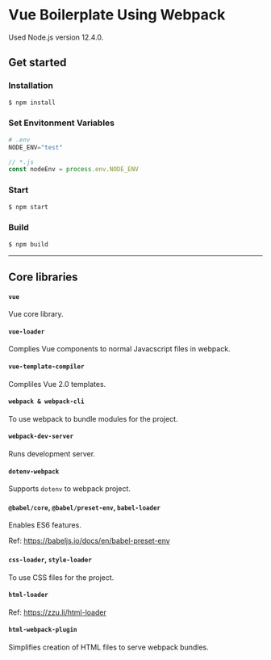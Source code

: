 # Vue Boilerplate Using Webpack

Used Node.js version 12.4.0.

## Get started

### Installation

```bash
$ npm install
```

### Set Envitonment Variables

```python
# .env
NODE_ENV="test"
```

```javascript
// *.js
const nodeEnv = process.env.NODE_ENV
```

### Start

```bash
$ npm start
```

### Build

```bash
$ npm build
```

---

## Core libraries

#### `vue`
Vue core library.

#### `vue-loader`
Complies Vue components to normal Javacscript files in webpack.

#### `vue-template-compiler`
Compliles Vue 2.0 templates.

#### `webpack & webpack-cli`
To use webpack to bundle modules for the project.

#### `webpack-dev-server`
Runs development server.

#### `dotenv-webpack`
Supports `dotenv` to webpack project.

#### `@babel/core`, `@babel/preset-env`, `babel-loader`
Enables ES6 features.

Ref: https://babeljs.io/docs/en/babel-preset-env

#### `css-loader`, `style-loader`
To use CSS files for the project.

#### `html-loader`
Ref: https://zzu.li/html-loader

#### `html-webpack-plugin`
Simplifies creation of HTML files to serve webpack bundles.
